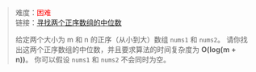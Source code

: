 > 难度：<font color="red">困难</font>  
> 链接：[寻找两个正序数组的中位数](https://leetcode-cn.com/problems/median-of-two-sorted-arrays/)
> 
> 给定两个大小为 m 和 n 的正序（从小到大）数组 ```nums1``` 和 ```nums2```。
> 请你找出这两个正序数组的中位数，并且要求算法的时间复杂度为 **O(log(m + n))**。
> 你可以假设 ```nums1``` 和 ```nums2``` 不会同时为空。
